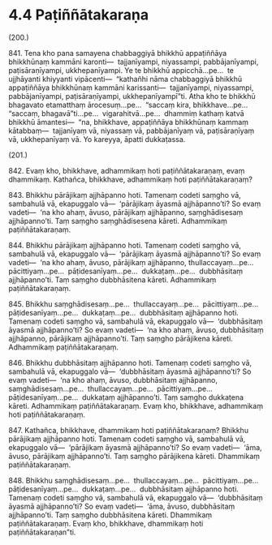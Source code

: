 # 4.4 Paṭiññātakaraṇa

(200.)

841\. Tena kho pana samayena chabbaggiyā bhikkhū appaṭiññāya bhikkhūnaṃ kammāni karonti—  tajjanīyampi, niyassampi, pabbājanīyampi, paṭisāraṇīyampi, ukkhepanīyampi. Ye te bhikkhū appicchā…pe…  te ujjhāyanti khiyyanti vipācenti—  “kathañhi nāma chabbaggiyā bhikkhū appaṭiññāya bhikkhūnaṃ kammāni karissanti—  tajjanīyampi, niyassampi, pabbājanīyampi, paṭisāraṇīyampi, ukkhepanīyampī”ti. Atha kho te bhikkhū bhagavato etamatthaṃ ārocesuṃ…pe…  “saccaṃ kira, bhikkhave…pe…  “saccaṃ, bhagavā”ti…pe…  vigarahitvā…pe…  dhammiṃ kathaṃ katvā bhikkhū āmantesi—  “na, bhikkhave, appaṭiññāya bhikkhūnaṃ kammaṃ kātabbaṃ—  tajjanīyaṃ vā, niyassaṃ vā, pabbājanīyaṃ vā, paṭisāraṇīyaṃ vā, ukkhepanīyaṃ vā. Yo kareyya, āpatti dukkaṭassa.

(201.)

842\. Evaṃ kho, bhikkhave, adhammikaṃ hoti paṭiññātakaraṇaṃ, evaṃ dhammikaṃ. Kathañca, bhikkhave, adhammikaṃ hoti paṭiññātakaraṇaṃ?

843\. Bhikkhu pārājikaṃ ajjhāpanno hoti. Tamenaṃ codeti saṃgho vā, sambahulā vā, ekapuggalo vā—  ‘pārājikaṃ āyasmā ajjhāpanno’ti? So evaṃ vadeti—  ‘na kho ahaṃ, āvuso, pārājikaṃ ajjhāpanno, saṃghādisesaṃ ajjhāpanno’ti. Taṃ saṃgho saṃghādisesena kāreti. Adhammikaṃ paṭiññātakaraṇaṃ.

844\. Bhikkhu pārājikaṃ ajjhāpanno hoti. Tamenaṃ codeti saṃgho vā, sambahulā vā, ekapuggalo vā—  ‘pārājikaṃ āyasmā ajjhāpanno’ti? So evaṃ vadeti—  ‘na kho ahaṃ, āvuso, pārājikaṃ ajjhāpanno, thullaccayaṃ…pe…  pācittiyaṃ…pe…  pāṭidesanīyaṃ…pe…  dukkaṭaṃ…pe…  dubbhāsitaṃ ajjhāpanno’ti. Taṃ saṃgho dubbhāsitena kāreti. Adhammikaṃ paṭiññātakaraṇaṃ.

845\. Bhikkhu saṃghādisesaṃ…pe…  thullaccayaṃ…pe…  pācittiyaṃ…pe…  pāṭidesanīyaṃ…pe…  dukkaṭaṃ…pe…  dubbhāsitaṃ ajjhāpanno hoti. Tamenaṃ codeti saṃgho vā, sambahulā vā, ekapuggalo vā—  ‘dubbhāsitaṃ āyasmā ajjhāpanno’ti? So evaṃ vadeti—  ‘na kho ahaṃ, āvuso, dubbhāsitaṃ ajjhāpanno, pārājikaṃ ajjhāpanno’ti. Taṃ saṃgho pārājikena kāreti. Adhammikaṃ paṭiññātakaraṇaṃ.

846\. Bhikkhu dubbhāsitaṃ ajjhāpanno hoti. Tamenaṃ codeti saṃgho vā, sambahulā vā, ekapuggalo vā—  ‘dubbhāsitaṃ āyasmā ajjhāpanno’ti? So evaṃ vadeti—  ‘na kho ahaṃ, āvuso, dubbhāsitaṃ ajjhāpanno, saṃghādisesaṃ…pe…  thullaccayaṃ…pe…  pācittiyaṃ…pe…  pāṭidesanīyaṃ…pe…  dukkaṭaṃ ajjhāpanno’ti. Taṃ saṃgho dukkaṭena kāreti. Adhammikaṃ paṭiññātakaraṇaṃ. Evaṃ kho, bhikkhave, adhammikaṃ hoti paṭiññātakaraṇaṃ.

847\. Kathañca, bhikkhave, dhammikaṃ hoti paṭiññātakaraṇaṃ? Bhikkhu pārājikaṃ ajjhāpanno hoti. Tamenaṃ codeti saṃgho vā, sambahulā vā, ekapuggalo vā—  ‘pārājikaṃ āyasmā ajjhāpanno’ti? So evaṃ vadeti—  ‘āma, āvuso, pārājikaṃ ajjhāpanno’ti. Taṃ saṃgho pārājikena kāreti. Dhammikaṃ paṭiññātakaraṇaṃ.

848\. Bhikkhu saṃghādisesaṃ…pe…  thullaccayaṃ…pe…  pācittiyaṃ…pe…  pāṭidesanīyaṃ…pe…  dukkaṭaṃ…pe…  dubbhāsitaṃ ajjhāpanno hoti. Tamenaṃ codeti saṃgho vā, sambahulā vā, ekapuggalo vā—  ‘dubbhāsitaṃ āyasmā ajjhāpanno’ti? So evaṃ vadeti—  ‘āma, āvuso, dubbhāsitaṃ ajjhāpanno’ti. Taṃ saṃgho dubbhāsitena kāreti. Dhammikaṃ paṭiññātakaraṇaṃ. Evaṃ kho, bhikkhave, dhammikaṃ hoti paṭiññātakaraṇan”ti.
